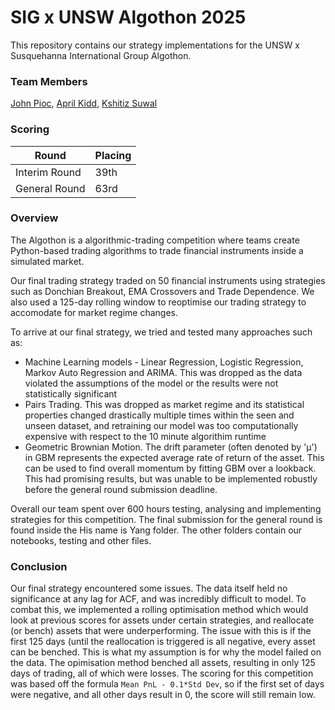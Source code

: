 # SIG x UNSW Algothon 2025

This repository contains our strategy implementations for the UNSW x Susquehanna International 
Group Algothon. 

### Team Members
[John Pioc](https://www.linkedin.com/in/john-pioc/), [April Kidd](https://www.linkedin.com/in/aprilkidd/), [Kshitiz Suwal](https://www.linkedin.com/in/kshitizsuwal/)

### Scoring
| Round         | Placing |
|---------------|---------|
| Interim Round | 39th    |
| General Round | 63rd    |

### Overview
The Algothon is a algorithmic-trading competition where teams create Python-based trading 
algorithms to trade financial instruments inside a simulated market. 

Our final trading strategy traded on 50 financial instruments using strategies such as Donchian 
Breakout, EMA Crossovers and Trade Dependence. We also used a 125-day rolling window to 
reoptimise our trading strategy to accomodate for market regime changes.

To arrive at our final strategy, we tried and tested many approaches such as:

- Machine Learning models - Linear Regression, Logistic Regression, Markov Auto Regression and 
  ARIMA. This was dropped as the data violated the assumptions of the model or the results were 
  not statistically significant
- Pairs Trading. This was dropped as market regime and its statistical properties changed 
  drastically multiple times within the seen and unseen dataset, and retraining our model was 
  too computationally expensive with respect to the 10 minute algorithim runtime
- Geometric Brownian Motion. The drift parameter (often denoted by 'μ') in GBM represents the expected 
  average rate of return of the asset. This can be used to find overall momentum by fitting GBM over a 
  lookback. This had promising results, but was unable to be implemented robustly
  before the general round submission deadline.

Overall our team spent over 600 hours testing, analysing and implementing strategies for this competition. 
The final submission for the general round is found inside the His name is Yang folder. The other folders contain 
our notebooks, testing and other files.

### Conclusion
Our final strategy encountered some issues. The data itself held no significance at any lag for ACF, and was incredibly difficult to model.
To combat this, we implemented a rolling optimisation method which would look at previous scores for assets under certain
strategies, and reallocate (or bench) assets that were underperforming. The issue with this is if the first 125 days (until the reallocation is triggered
is all negative, every asset can be benched. This is what my assumption is for why the model failed on the data. The opimisation method benched all assets, 
resulting in only 125 days of trading, all of which were losses. The scoring for this competition was based off the formula `Mean PnL - 0.1*Std Dev`, so
if the first set of days were negative, and all other days result in 0, the score will still remain low.
